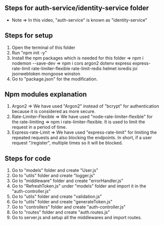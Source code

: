 ## Steps for auth-service/identity-service folder
- Note => In this video, "auth-service" is known as "identity-service"

## Steps for setup
1. Open the terminal of this folder
2. Run "npm init -y" 
3. Install the npm packages which is needed for this folder 
=> npm i nodemon --save-dev
=> npm i cors argon2 dotenv express express-rate-limit rate-limiter-flexible rate-limit-redis helmet ioredis joi jsonwebtoken mongoose  winston 
4. Go to "package.json" for the modification.


## Npm modules explanation
1. Argon2 => We have used "Argon2" instead of "bcrypt" for authentication because it is considered as more secure. 
2. Rate-Limiter-Flexible => We have used "node-rate-limiter-flexible" for the rate-limiting => npm i rate-limiter-flexible. It is used to limit the request in a period of time.
3. Express-rate-Limit => We have used "express-rate-limit" for limiting the repeated requests and also blocking the endpoints. In short, if a user request "/register", multiple times so it will be blocked.


## Steps for code
1. Go to "models" folder and create "User.js"
2. Go to "utils" folder and create "logger.js"
3. Go to "middleware" folder and create  "errorHandler.js"
4. Go to "RefreshToken.js" under "models" folder and import it in the "auth-controller.js" 
5. Go to "utils" folder and create "validation.js" 
6. Go to "utils" folder and create "generateToken.js" 
7. Go to "controllers" folder and create "auth-controller.js"
8. Go to "routes" folder and create "auth.routes.js"
9. Go to server.js and setup all the middlewares and import routes.



